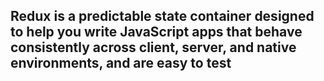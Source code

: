 ## Redux is a predictable state container designed to help you write JavaScript apps that behave consistently across client, server, and native environments, and are easy to test
